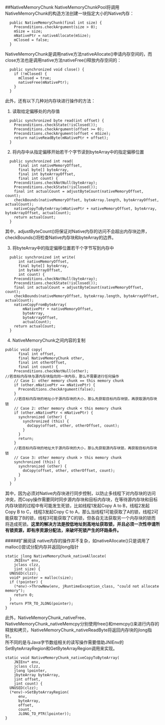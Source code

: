##NativeMemoryChunk
NativeMemoryChunkPool将调用NativeMemoryChunk的构造方法创建一块指定大小的Native内存：
```
  public NativeMemoryChunk(final int size) {
    Preconditions.checkArgument(size > 0);
    mSize = size;
    mNativePtr = nativeAllocate(mSize);
    mClosed = false;
  }
```
NativeMemoryChunk是调用native方法nativeAllocate()申请内存空间的，而close方法也是调用native方法nativeFree()释放内存空间的：
```
  public synchronized void close() {
    if (!mClosed) {
      mClosed = true;
      nativeFree(mNativePtr);
    }
  }
```
此外，还有以下几种对内存块进行操作的方法：   

1. 读取给定偏移处的内存值
```
  public synchronized byte read(int offset) {
    Preconditions.checkState(!isClosed());
    Preconditions.checkArgument(offset >= 0);
    Preconditions.checkArgument(offset < mSize);
    return nativeReadByte(mNativePtr + offset);
  }
```

2. 将内存中从指定偏移开始若干个字节读到byteArray中的指定偏移位置
```
  public synchronized int read(
      final int nativeMemoryOffset,
      final byte[] byteArray,
      final int byteArrayOffset,
      final int count) {
    Preconditions.checkNotNull(byteArray);
    Preconditions.checkState(!isClosed());
    final int actualCount = adjustByteCount(nativeMemoryOffset, count);
    checkBounds(nativeMemoryOffset, byteArray.length, byteArrayOffset, actualCount);
    nativeCopyToByteArray(mNativePtr + nativeMemoryOffset, byteArray, byteArrayOffset, actualCount);
    return actualCount;
  }
```
其中，adjustByteCount()将保证对Native内存的访问不会超出内存块边界，checkBounds()将检查Native内存块和byteArray的边界。   

3. 将byteArray中的指定偏移位置若干个字节写到内存中
```
  public synchronized int write(
      int nativeMemoryOffset,
      final byte[] byteArray,
      int byteArrayOffset,
      int count) {
    Preconditions.checkNotNull(byteArray);
    Preconditions.checkState(!isClosed());
    final int actualCount = adjustByteCount(nativeMemoryOffset, count);
    checkBounds(nativeMemoryOffset, byteArray.length, byteArrayOffset, actualCount);
    nativeCopyFromByteArray(
        mNativePtr + nativeMemoryOffset,
        byteArray,
        byteArrayOffset,
        actualCount);
    return actualCount;
  }
```

4. NativeMemoryChunk之间内容的复制
```
public void copy(
      final int offset,
      final NativeMemoryChunk other,
      final int otherOffset,
      final int count) {
    Preconditions.checkNotNull(other);
//若目标内存块与源内存块指向同一块内存，那么不需要进行任何操作
    // Case 1: other memory chunk == this memory chunk
    if (other.mNativePtr == mNativePtr) {
      Preconditions.checkArgument(false);
    }
    //若目标内存块的地址小于源内存块的大小，那么先获取目标内存块锁，再获取源内存块锁
    // Case 2: other memory chunk < this memory chunk
    if (other.mNativePtr < mNativePtr) {
      synchronized (other) {
        synchronized (this) {
          doCopy(offset, other, otherOffset, count);
        }
      }
      return;
    }
    //若目标内存块的地址大于源内存块的大小，那么先获取源内存块锁，再获取目标内存块锁
    // Case 3: other memory chunk > this memory chunk
    synchronized (this) {
      synchronized (other) {
        doCopy(offset, other, otherOffset, count);
      }
    }
  }
```
其中，因为必须对Native内存块进行同步控制，以防止多线程下对内存块的访问冲突，而Copy操作需要同时同步源内存块和目标内存块，在等待源内存块和目标内存块锁的过程中有可能发生死锁，比如线程1发起Copy A to B，线程2发起Copy B to C，线程3发起Copy C to A，那么当线程1可能获取了A的锁，线程2可能获取了B的锁，线程3可能获取了C的锁，但各自无法获取另一个内存块的锁而将造成死锁。**这里的解决方法是按低地址到高地址获取锁，并且必须一次性申请所有锁资源，即有序资源分配法，来破坏死锁产生的环路条件。**

#####扩展阅读
native内存的操作并不复杂，如nativeAllocate()只是调用了malloc()尝试分配内存并返回jlong指针
```
static jlong NativeMemoryChunk_nativeAllocate(
    JNIEnv* env,
    jclass clzz,
    jint size) {
  UNUSED(clzz);
  void* pointer = malloc(size);
  if (!pointer) {
    (*env)->ThrowNew(env, jRuntimeException_class, "could not allocate memory");
    return 0;
  }
  return PTR_TO_JLONG(pointer);
}
```
此外，NativeMemoryChunk_nativeFree、NativeMemoryChunk_nativeMemcpy分别使用free()和memcpy()来进行内存的释放和拷贝，NativeMemoryChunk_nativeReadByte将返回内存块的jlong指针。   
所不同的是与Java字节数组相关的读写操作需要借助JNIEnv的SetByteArrayRegion和GetByteArrayRegion调用来实现。
```
static void NativeMemoryChunk_nativeCopyToByteArray(
    JNIEnv* env,
    jclass clzz,
    jlong lpointer,
    jbyteArray byteArray,
    jint offset,
    jint count) {
  UNUSED(clzz);
  (*env)->SetByteArrayRegion(
      env,
      byteArray,
      offset,
      count,
      JLONG_TO_PTR(lpointer));
}
```
